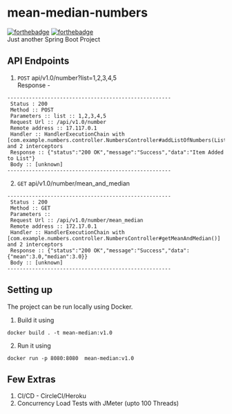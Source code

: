 # mean-median-numbers
[![forthebadge](https://forthebadge.com/images/badges/powered-by-responsibility.svg)](https://forthebadge.com)
[![forthebadge](https://forthebadge.com/images/badges/made-with-java.svg)](https://forthebadge.com)  
Just another Spring Boot Project

## API Endpoints
1. `POST` api/v1.0/number?list=1,2,3,4,5  
Response - 
```
----------------------------------------------------- 
 Status : 200
 Method :: POST
 Parameters :: list :: 1,2,3,4,5 
 Request Url :: /api/v1.0/number
 Remote address :: 17.117.0.1
 Handler :: HandlerExecutionChain with [com.example.numbers.controller.NumbersController#addListOfNumbers(List)] and 2 interceptors
 Response :: {"status":"200 OK","message":"Success","data":"Item Added to List"}
 Body :: [unknown] 
-----------------------------------------------------

```
2. `GET` api/v1.0/number/mean_and_median
```
----------------------------------------------------- 
 Status : 200
 Method :: GET
 Parameters :: 
 Request Url :: /api/v1.0/number/mean_median
 Remote address :: 172.17.0.1
 Handler :: HandlerExecutionChain with [com.example.numbers.controller.NumbersController#getMeanAndMedian()] and 2 interceptors
 Response :: {"status":"200 OK","message":"Success","data":{"mean":3.0,"median":3.0}}
 Body :: [unknown] 
-----------------------------------------------------

```

## Setting up 
The project can be run locally using Docker.

1. Build it using 
```
docker build . -t mean-median:v1.0
``` 
2. Run it using 
```
docker run -p 8080:8080  mean-median:v1.0
```
## Few Extras
1. CI/CD - CircleCI/Heroku
2. Concurrency Load Tests with JMeter (upto 100 Threads)
